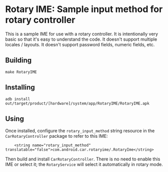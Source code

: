 # Rotary IME: Sample input method for rotary controller

This is a sample IME for use with a rotary controller. It is intentionally very basic so that it's
easy to understand the code. It doesn't support multiple locales / layouts. It doesn't support
password fields, numeric fields, etc.

## Building
```
make RotaryIME
```

## Installing
```
adb install out/target/product/[hardware]/system/app/RotaryIME/RotaryIME.apk
```

## Using

Once installed, configure the `rotary_input_method` string resource in the
`CarRotaryController` package to refer to this IME:
```
    <string name="rotary_input_method" translatable="false">com.android.car.rotaryime/.RotaryIme</string>
```
Then build and install `CarRotaryController`. There is no need to enable this
IME or select it; the `RotaryService` will select it automatically in rotary mode.
